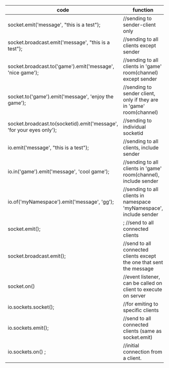 | code                                                                 | function                                                             |
| -------------------------------------------------------------------- | -------------------------------------------------------------------- |
| socket.emit('message', "this is a test");                            | //sending to sender-client only                                      |
| socket.broadcast.emit('message', "this is a test");                  | //sending to all clients except sender                               |
| socket.broadcast.to('game').emit('message', 'nice game');            | //sending to all clients in 'game' room(channel) except sender       |
| socket.to('game').emit('message', 'enjoy the game');                 | //sending to sender client, only if they are in 'game' room(channel) |
| socket.broadcast.to(socketid).emit('message', 'for your eyes only'); | //sending to individual socketid                                     |
| io.emit('message', "this is a test");                                | //sending to all clients, include sender                             |
| io.in('game').emit('message', 'cool game');                          | //sending to all clients in 'game' room(channel), include sender     |
| io.of('myNamespace').emit('message', 'gg');                          | //sending to all clients in namespace 'myNamespace', include sender  |
| socket.emit();                                                       | ; //send to all connected clients                                    |
| socket.broadcast.emit();                                             | //send to all connected clients except the one that sent the message |
| socket.on()                                                          | //event listener, can be called on client to execute on server       |
| io.sockets.socket();                                                 | //for emiting to specific clients                                    |
| io.sockets.emit();                                                   | //send to all connected clients (same as socket.emit)                |
| io.sockets.on() ;                                                    | //initial connection from a client.                                  |
